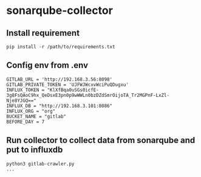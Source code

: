 # sonarqube-collector
## Install requirement <br>
```
pip install -r /path/to/requirements.txt
```
## Config env from .env <br>
```
GITLAB_URL = 'http://192.168.3.56:8098' 
GITLAB_PRIVATE_TOKEN = 'UJFWJWcxvWciPuQDugxu'
INFLUX_TOKEN = "KlXfBqa0uSGs0icfE-3g8FsQAoC9hx_QeDsxE3pn0p9wWWLn0bzDZdSmrOijoTA_Tr2MGPnF-LxZl-Nje8YJGQ=="
INFLUX_DB = "http://192.168.3.101:8086"
INFLUX_ORG = "org"
BUCKET_NAME = "gitlab"
BEFORE_DAY = 7
```
## Run collector to collect data from sonarqube and put to influxdb
```
python3 gitlab-crawler.py
...
```

